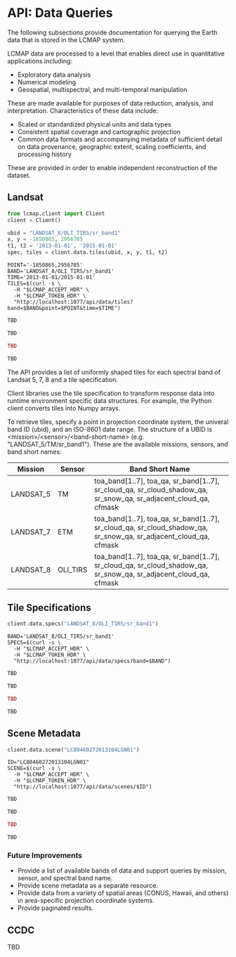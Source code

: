 # API: Data Queries

The following subsections provide documentation for querying the Earth data that is stored in the LCMAP system.

LCMAP data are processed to a level that enables direct use in quantitative applications including:

* Exploratory data analysis
* Numerical modeling
* Geospatial, multispectral, and multi-temporal manipulation

These are made available for purposes of data reduction, analysis, and interpretation. Characteristics of these data include:

* Scaled or standardized physical units and data types
* Consistent spatial coverage and cartographic projection
* Common data formats and accompanying metadata of sufficient detail on data provenance, geographic extent, scaling coefficients, and processing history

These are provided in order to enable independent reconstruction of the dataset.

## Landsat

```python
from lcmap.client import Client
client = Client()

ubid = "LANDSAT_8/OLI_TIRS/sr_band1"
x, y = -1850865, 2956785
t1, t2 = '2013-01-01', '2015-01-01'
spec, tiles = client.data.tiles(ubid, x, y, t1, t2)
```

```shell
POINT='-1850865,2956785'
BAND='LANDSAT_8/OLI_TIRS/sr_band1'
TIME='2013-01-01/2015-01-01'
TILES=$(curl -s \
  -H "$LCMAP_ACCEPT_HDR" \
  -H "$LCMAP_TOKEN_HDR" \
  "http://localhost:1077/api/data/tiles?band=$BAND&point=$POINT&time=$TIME")
```

```vb
TBD
```

```clojure
TBD
```

```ruby
TBD
```

```r
TBD
```

The API provides a list of uniformly shaped tiles for each spectral band of Landsat 5, 7, 8 and a tile specification.

Client libraries use the tile specification to transform response data into runtime environment specific data structures. For example, the Python client converts tiles into Numpy arrays.

To retrieve tiles, specify a point in projection coordinate system, the univeral band ID (ubid), and an ISO-8601 date range. The structure of a UBID is &lt;mission&gt;/&lt;sensor&gt;/&lt;band-short-name&gt; (e.g. "LANDSAT_5/TM/sr_band1"). These are the available missions, sensors, and band short names:

| Mission          | Sensor    | Band Short Name       |
|------------------|-----------|-----------------------|
| LANDSAT_5        | TM        | toa_band[1..7], toa_qa, sr_band[1..7], sr_cloud_qa, sr_cloud_shadow_qa, sr_snow_qa, sr_adjacent_cloud_qa, cfmask |
| LANDSAT_7        | ETM       | toa_band[1..7], toa_qa, sr_band[1..7], sr_cloud_qa, sr_cloud_shadow_qa, sr_snow_qa, sr_adjacent_cloud_qa, cfmask |
| LANDSAT_8        | OLI_TIRS  | toa_band[1..7], toa_qa, sr_band[1..7], sr_cloud_qa, sr_cloud_shadow_qa, sr_snow_qa, sr_adjacent_cloud_qa, cfmask |

## Tile Specifications

```python
client.data.specs("LANDSAT_8/OLI_TIRS/sr_band1")
```

```shell
BAND='LANDSAT_8/OLI_TIRS/sr_band1'
SPECS=$(curl -s \
  -H "$LCMAP_ACCEPT_HDR" \
  -H "$LCMAP_TOKEN_HDR" \
  "http://localhost:1077/api/data/specs?band=$BAND")
```

```vb
TBD
```

```clojure
TBD
```

```ruby
TBD
```

```r
TBD
```

## Scene Metadata

```python
client.data.scene("LC80460272013104LGN01")
```

```shell
ID="LC80460272013104LGN01"
SCENE=$(curl -s \
  -H "$LCMAP_ACCEPT_HDR" \
  -H "$LCMAP_TOKEN_HDR" \
  "http://localhost:1077/api/data/scenes/$ID")
```

```vb
TBD
```

```clojure
TBD
```

```ruby
TBD
```

```r
TBD
```

### Future Improvements

* Provide a list of available bands of data and support queries by mission, sensor, and spectral band name.
* Provide scene metadata as a separate resource.
* Provide data from a variety of spatial areas (CONUS, Hawaii, and others) in area-specific projection coordinate systems.
* Provide paginated results.

## CCDC

TBD
